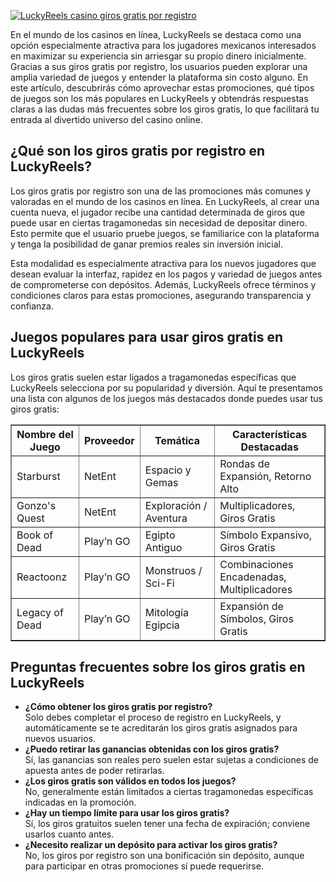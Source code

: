 [![LuckyReels casino giros gratis por registro](https://123-caf.pages.dev/gitsignup.png)](https://vrmoo.ru/Bt82HjjY)

<p>En el mundo de los casinos en línea, LuckyReels se destaca como una opción especialmente atractiva para los jugadores mexicanos interesados en maximizar su experiencia sin arriesgar su propio dinero inicialmente. Gracias a sus giros gratis por registro, los usuarios pueden explorar una amplia variedad de juegos y entender la plataforma sin costo alguno. En este artículo, descubrirás cómo aprovechar estas promociones, qué tipos de juegos son los más populares en LuckyReels y obtendrás respuestas claras a las dudas más frecuentes sobre los giros gratis, lo que facilitará tu entrada al divertido universo del casino online.</p>  <h2>¿Qué son los giros gratis por registro en LuckyReels?</h2> <p>Los giros gratis por registro son una de las promociones más comunes y valoradas en el mundo de los casinos en línea. En LuckyReels, al crear una cuenta nueva, el jugador recibe una cantidad determinada de giros que puede usar en ciertas tragamonedas sin necesidad de depositar dinero. Esto permite que el usuario pruebe juegos, se familiarice con la plataforma y tenga la posibilidad de ganar premios reales sin inversión inicial.</p> <p>Esta modalidad es especialmente atractiva para los nuevos jugadores que desean evaluar la interfaz, rapidez en los pagos y variedad de juegos antes de comprometerse con depósitos. Además, LuckyReels ofrece términos y condiciones claros para estas promociones, asegurando transparencia y confianza.</p>  <h2>Juegos populares para usar giros gratis en LuckyReels</h2> <p>Los giros gratis suelen estar ligados a tragamonedas específicas que LuckyReels selecciona por su popularidad y diversión. Aquí te presentamos una lista con algunos de los juegos más destacados donde puedes usar tus giros gratis:</p>  <table border="1" cellpadding="5" cellspacing="0" style="border-collapse: collapse; width: 100%; max-width: 600px;">   <thead>     <tr>       <th>Nombre del Juego</th>       <th>Proveedor</th>       <th>Temática</th>       <th>Características Destacadas</th>     </tr>   </thead>   <tbody>     <tr>       <td>Starburst</td>       <td>NetEnt</td>       <td>Espacio y Gemas</td>       <td>Rondas de Expansión, Retorno Alto</td>     </tr>     <tr>       <td>Gonzo's Quest</td>       <td>NetEnt</td>       <td>Exploración / Aventura</td>       <td>Multiplicadores, Giros Gratis</td>     </tr>     <tr>       <td>Book of Dead</td>       <td>Play’n GO</td>       <td>Egipto Antiguo</td>       <td>Símbolo Expansivo, Giros Gratis</td>     </tr>     <tr>       <td>Reactoonz</td>       <td>Play’n GO</td>       <td>Monstruos / Sci-Fi</td>       <td>Combinaciones Encadenadas, Multiplicadores</td>     </tr>     <tr>       <td>Legacy of Dead</td>       <td>Play’n GO</td>       <td>Mitología Egipcia</td>       <td>Expansión de Símbolos, Giros Gratis</td>     </tr>   </tbody> </table>  <h2>Preguntas frecuentes sobre los giros gratis en LuckyReels</h2> <ul>   <li><strong>¿Cómo obtener los giros gratis por registro?</strong><br>Solo debes completar el proceso de registro en LuckyReels, y automáticamente se te acreditarán los giros gratis asignados para nuevos usuarios.</li>   <li><strong>¿Puedo retirar las ganancias obtenidas con los giros gratis?</strong><br>Sí, las ganancias son reales pero suelen estar sujetas a condiciones de apuesta antes de poder retirarlas.</li>   <li><strong>¿Los giros gratis son válidos en todos los juegos?</strong><br>No, generalmente están limitados a ciertas tragamonedas específicas indicadas en la promoción.</li>   <li><strong>¿Hay un tiempo límite para usar los giros gratis?</strong><br>Sí, los giros gratuitos suelen tener una fecha de expiración; conviene usarlos cuanto antes.</li>   <li><strong>¿Necesito realizar un depósito para activar los giros gratis?</strong><br>No, los giros por registro son una bonificación sin depósito, aunque para participar en otras promociones sí puede requerirse.</li> </ul>